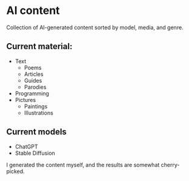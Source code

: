 # AI content

Collection of AI-generated content sorted by model, media, and genre.

## Current material:
- Text
  - Poems
  - Articles
  - Guides
  - Parodies
- Programming
- Pictures
  - Paintings
  - Illustrations
## Current models
- ChatGPT
- Stable Diffusion

I generated the content myself, and the results are somewhat cherry-picked.
